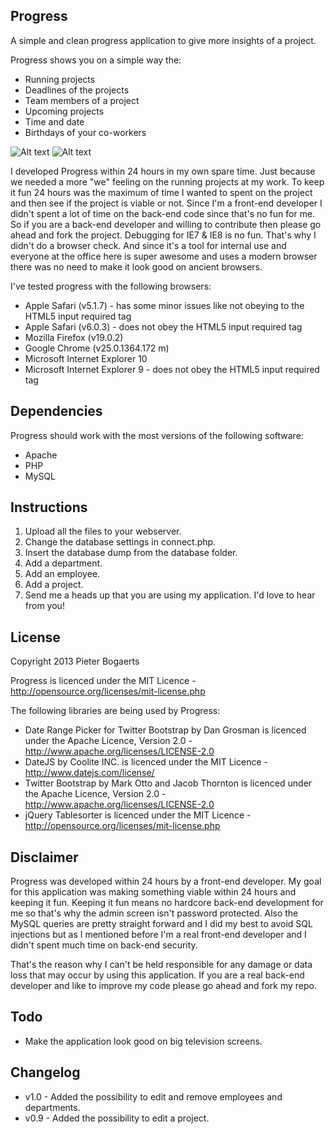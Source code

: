 Progress
---

A simple and clean progress application to give more insights of a project.

Progress shows you on a simple way the:
- Running projects
- Deadlines of the projects
- Team members of a project
- Upcoming projects
- Time and date
- Birthdays of your co-workers

![Alt text](http://www.goedonthouden.com/dump/progress-front.jpg "Project overview")
![Alt text](http://goedonthouden.com/dump/progress-back.jpg "Progress admin panel")

I developed Progress within 24 hours in my own spare time. Just because we needed a more "we" feeling on the running projects at my work.
To keep it fun 24 hours was the maximum of time I wanted to spent on the project and then see if the project is viable or not. Since I'm a front-end developer I didn't spent a lot of time on the back-end code since that's no fun for me. So if you are a back-end developer and willing to contribute then please go ahead and fork the project.
Debugging for IE7 & IE8 is no fun. That's why I didn't do a browser check. And since it's a tool for internal use and everyone at the office here is super awesome and uses a modern browser there was no need to make it look good on ancient browsers.

I've tested progress with the following browsers:
- Apple Safari (v5.1.7) - has some minor issues like not obeying to the HTML5 input required tag
- Apple Safari (v6.0.3) - does not obey the HTML5 input required tag
- Mozilla Firefox (v19.0.2)
- Google Chrome (v25.0.1364.172 m)
- Microsoft Internet Explorer 10
- Microsoft Internet Explorer 9 - does not obey the HTML5 input required tag

Dependencies
---
Progress should work with the most versions of the following software:
- Apache
- PHP
- MySQL

Instructions
---
1. Upload all the files to your webserver.
2. Change the database settings in connect.php.
3. Insert the database dump from the database folder.
4. Add a department.
5. Add an employee.
6. Add a project.
7. Send me a heads up that you are using my application. I'd love to hear from you!

License
---
Copyright 2013 Pieter Bogaerts

Progress is licenced under the MIT Licence - http://opensource.org/licenses/mit-license.php

The following libraries are being used by Progress:
- Date Range Picker for Twitter Bootstrap by Dan Grosman is licenced under the Apache Licence, Version 2.0 - http://www.apache.org/licenses/LICENSE-2.0
- DateJS by Coolite INC. is licenced under the MIT Licence - http://www.datejs.com/license/
- Twitter Bootstrap by Mark Otto and Jacob Thornton is licenced under the Apache Licence, Version 2.0 - http://www.apache.org/licenses/LICENSE-2.0
- jQuery Tablesorter is licenced under the MIT Licence - http://opensource.org/licenses/mit-license.php

Disclaimer
---
Progress was developed within 24 hours by a front-end developer. My goal for this application was making something viable within 24 hours and keeping it fun. Keeping it fun means no hardcore back-end development for me so that's why the admin screen isn't password protected. Also the MySQL queries are pretty straight forward and I did my best to avoid SQL injections but as I mentioned before I'm a real front-end developer and I didn't spent much time on back-end security. 

That's the reason why I can't be held responsible for any damage or data loss that may occur by using this application. If you are a real back-end developer and like to improve my code please go ahead and fork my repo. 

Todo
---
- Make the application look good on big television screens.

Changelog
---
- v1.0 - Added the possibility to edit and remove employees and departments.
- v0.9 - Added the possibility to edit a project.
